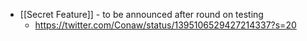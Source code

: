 - [[Secret Feature]] - to be announced after round on testing
    - https://twitter.com/Conaw/status/1395106529427214337?s=20

